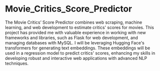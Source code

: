 # Movie_Critics_Score_Predictor
The Movie Critics’ Score Predictor combines web scraping, machine learning, and web development to estimate critics' scores for movies. This project has provided me with valuable experience in working with new frameworks and libraries, such as Flask for web development, and managing databases with MySQL. I will be leveraging Hugging Face's transformers for generating text embeddings. These embeddings will be used in a regression model to predict critics' scores, enhancing my skills in developing robust and interactive web applications with advanced NLP techniques.
